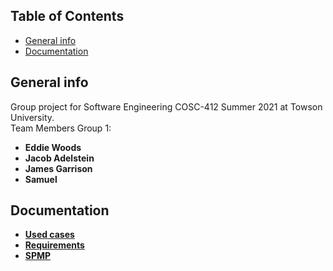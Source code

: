 ## Table of Contents
* [General info](#general-info)
* [Documentation](#documentation)

## General info
Group project for Software Engineering COSC-412 Summer 2021 at Towson University. <br />
Team Members Group 1: <b />
* Eddie Woods
* Jacob Adelstein
* James Garrison
* Samuel

## Documentation
* [Used cases](https://github.com/ewoods6/COSC412/blob/master/Documentation/Used_Cases.txt)
* [Requirements](https://github.com/ewoods6/COSC412/blob/master/Documentation/Requirements.txt)
* [SPMP](https://github.com/ewoods6/COSC412/blob/master/Documentation/COSC-412-GRP1-SPMP.docx)
